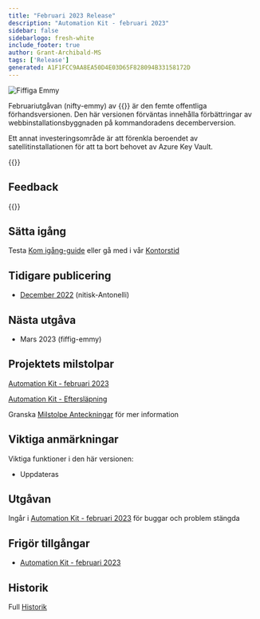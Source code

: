 ```yaml
---
title: "Februari 2023 Release"
description: "Automation Kit - februari 2023"
sidebar: false
sidebarlogo: fresh-white
include_footer: true
author: Grant-Archibald-MS
tags: ['Release']
generated: A1F1FCC9AA8EA50D4E03D65F828094B33158172D
---
```


<div class="optional">

![Fiffiga Emmy](/images/nifty-emmy.png)

Februariutgåvan (nifty-emmy) av {{<product-name>}} är den femte offentliga förhandsversionen. Den här versionen förväntas innehålla förbättringar av webbinstallationsbyggnaden på kommandoradens decemberversion.

Ett annat investeringsområde är att förenkla beroendet av satellitinstallationen för att ta bort behovet av Azure Key Vault.

</div>

<div class="optional">

{{<presentationStyles>}}

## Feedback

{{<questions name="/content/sv/releases/feburary-2023.json" completed="Tack för att du ger feedback" showNavigationButtons="false" locale="sv">}}

</div>

<div class="optional">

## Sätta igång

Testa [Kom igång-guide](/sv/get-started) eller gå med i vår [Kontorstid](/sv/office-hours)

## Tidigare publicering

- [December 2022](/sv/releases/december-2022) (nitisk-Antonelli)

## Nästa utgåva

- Mars 2023 (fiffig-emmy)

## Projektets milstolpar

[Automation Kit - februari 2023](https://github.com/orgs/microsoft/projects/486/views/9)

[Automation Kit - Eftersläpning](https://github.com/orgs/microsoft/projects/486/views/1)

Granska [Milstolpe Anteckningar](/sv/releases/milestones) för mer information

## Viktiga anmärkningar

Viktiga funktioner i den här versionen:

- Uppdateras

## Utgåvan

Ingår i [Automation Kit - februari 2023](https://github.com/microsoft/powercat-automation-kit/releases/tag/AutomationKit-February2023) för buggar och problem stängda

## Frigör tillgångar

- [Automation Kit - februari 2023](https://github.com/microsoft/powercat-automation-kit/releases/tag/AutomationKit-February2023)

## Historik

Full [Historik](/sv/releases)

</div>
